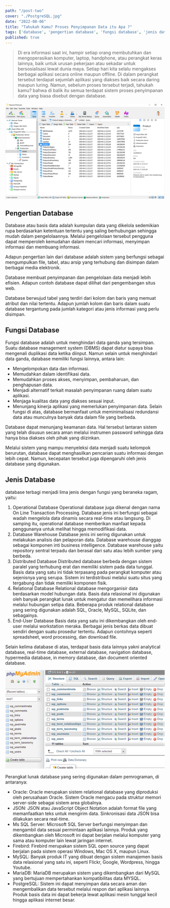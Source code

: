 ```yaml
---
path: "/post-two"
cover: "./PostgreSQL.jpg"
date: "2022-08-06"
title: "Tahukah Kamu? Proses Penyimpanan Data itu Apa ?"
tags: ['database', 'pengertian database', 'fungsi database', 'jenis database']
published: true
---
```



> Di era informasi saat ini, hampir setiap orang membutuhkan dan mengoperasikan komputer, laptop, handphone, atau perangkat keras lainnya, baik untuk urusan pekerjaan atau sekadar untuk bersosialisasi lewat dunia maya. Setiap hari kita selalu mengakses berbagai aplikasi secara online maupun offline. Di dalam perangkat tersebut terdapat sejumlah aplikasi yang diakses baik secara daring maupun luring.
> Namun, sebelum proses tersebut terjadi, tahukah kamu? bahwa di balik itu semua terdapat sistem proses penyimpanan data yang biasa disebut dengan database.

![all database](./databasses.png)

## Pengertian Database
Database atau basis data adalah kumpulan data yang dikelola sedemikian rupa berdasarkan ketentuan tertentu yang saling berhubungan sehingga mudah dalam pengelolaannya. Melalui pengelolaan tersebut pengguna dapat memperoleh kemudahan dalam mencari informasi, menyimpan informasi dan membuang informasi.

Adapun pengertian lain dari database adalah sistem yang berfungsi sebagai mengumpulkan file, tabel, atau arsip yang terhubung dan disimpan dalam berbagai media elektronik.

Database membuat penyimpanan dan pengelolaan data menjadi lebih efisien. Adapun contoh database dapat dilihat dari pengembangan situs web.

Database berwujud tabel yang terdiri dari kolom dan baris yang memuat atribut dan nilai tertentu. Adapun jumlah kolom dan baris dalam suatu database tergantung pada jumlah kategori atau jenis informasi yang perlu disimpan.

## Fungsi Database
Fungsi database adalah untuk menghindari data ganda yang tersimpan. Suatu database management system (DBMS) dapat diatur supaya bisa mengenali duplikasi data ketika diinput. Namun selain untuk menghindari data ganda, database memiliki fungsi lainnya, antara lain:
- Mengelompokan data dan informasi.
- Memudahkan dalam identifikasi data.
- Memudahkan proses akses, menyimpan, pembaharuan, dan penghapusan data.
- Menjadi alternatif terkait masalah penyimpanan ruang dalam suatu aplikasi.
- Menjaga kualitas data yang diakses sesuai input.
- Menunjang kinerja aplikasi yang memerlukan penyimpanan data.
Selain fungsi di atas, database bermanfaat untuk meminimalisasi redundansi data atau munculnya banyak data dalam file yang berbeda.

Database dapat menunjang keamanan data. Hal tersebut lantaran sistem yang telah disusun secara aman melalui instrumen password sehingga data hanya bisa diakses oleh pihak yang diizinkan.

Melalui sistem yang mampu menyeleksi data menjadi suatu kelompok berurutan, database dapat menghasilkan pencarian suatu informasi dengan lebih cepat. Namun, kecepatan tersebut juga dipengaruhi oleh jenis database yang digunakan.

## Jenis Database
database terbagi menjadi lima jenis dengan fungsi yang beraneka ragam, yaitu:
1. Operational Database
   Operational database juga dikenal dengan nama On Line Transaction Processing. Database jenis ini berfungsi sebagai wadah mengelola data dinamis secara real-time atau langsung. Di samping itu, operational database memberikan manfaat kepada penggunanya untuk melihat hingga memodifikasi data.
2. Database Warehouse
   Database jenis ini sering digunakan untuk melakukan analisis dan pelaporan data. Database warehouse dianggap sebagai komponen inti business intelligence. Database warehouse yaitu repository sentral terpadu dan berasal dari satu atau lebih sumber yang berbeda.
3. Distributed Database
   Distributed database berbeda dengan sistem paralel yang terhubung erat dan memiliki sistem pada data tunggal. Basis data yang satu ini tidak terpasang pada perangkat komputer atau sejenisnya yang serupa. Sistem ini terdistribusi melalui suatu situs yang tergabung dan tidak memiliki komponen fisik.
4. Relational Database
   Relational database mengorganisir data berdasarkan model hubungan data. Basis data relasional ini digunakan oleh banyak perangkat lunak untuk mengatur dan memelihara informasi melalui hubungan setipa data. Beberapa produk relational database yang sering digunakan adalah SQL, Oracle, MySQL, SQLite, dan sebagainya.
5. End-User Database
   Basis data yang satu ini dikembangkan oleh end-user melalui workstation meraka. Berbagai jenis berkas data dibuat sendiri dengan suatu prosedur tertentu. Adapun contohnya seperti spreadsheet, word processing, dan download file.

Selain kelima database di atas, terdapat basis data lainnya yakni analytical database, real-time database, external database, navigation database, hypermedia database, in memory database, dan document oriented database.

![data base](./wp-database-phpmyadmin.png)

Perangkat lunak database yang sering digunakan dalam pemrograman, di antaranya:
- Oracle: Oracle merupakan sistem relational database yang diproduksi oleh perusahaan Oracle. Sistem Oracle mengacu pada struktur memori server-side sebagai sistem area globalnya.
- JSON: JSON atau JavaScript Object Notation adalah format file yang memanfaatkan teks untuk mengirim data. Sinkronisasi data JSON bisa dilakukan secara real-time.
- Ms SQL Server: Microsoft SQL Server berfungsi menyimpan dan mengambil data sesuai permintaan aplikasi lainnya. Produk yang dikembangkan oleh Microsoft ini dapat berjalan melalui komputer yang sama atau komputer lain lewat jaringan internet.
- Firebird: Firebird merupakan sistem SQL open source yang dapat berjalan pada sistem operasi Windows, Mac OS X, maupun Linux.
- MySQL: Banyak produk IT yang dibuat dengan sistem manajemen basis data relasional yang satu ini, seperti Flickr, Google, Wordpress, hingga Youtube.
- MariaDB: MariaDB merupakan sistem yang dikembangkan dari MySQL yang bertujuan mempertahankan kompatibilitas data MYSQL.
- PostgreSQL: Sistem ini dapat menyimpan data secara aman dan mengembalikan data tersebut melalui respon dari aplikasi lainnya. Produk basis data ini dapat bekerja lewat aplikasi mesin tunggal kecil hingga aplikasi internet besar.